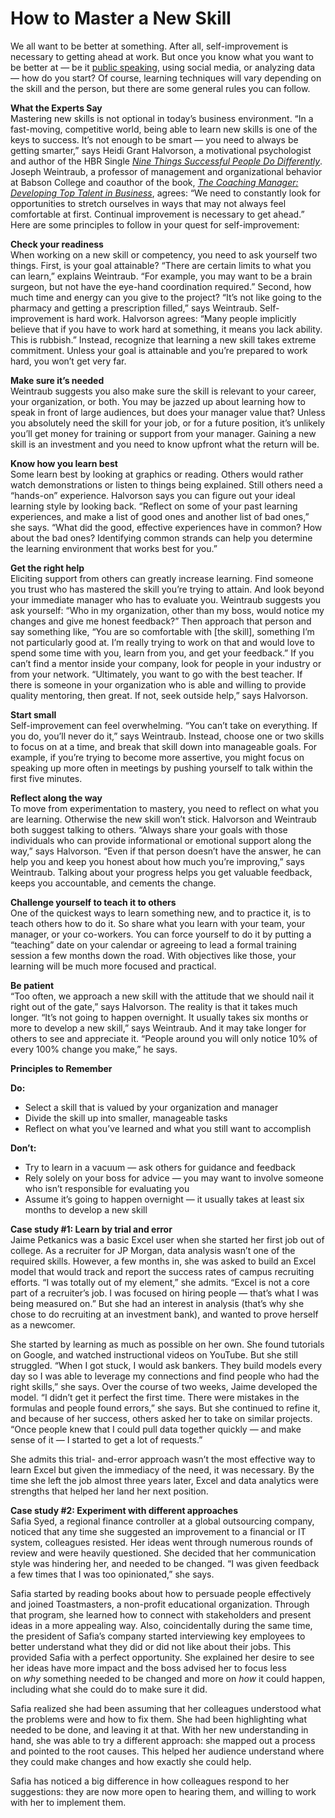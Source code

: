 # How to Master a New Skill

We all want to be better at something. After all, self-improvement is necessary to getting ahead at work. But once you know what you want to be better at — be it [public speaking](https://hbr.org/cs/2012/10/how_to_present_to_senior_execu.html), using social media, or analyzing data — how do you start? Of course, learning techniques will vary depending on the skill and the person, but there are some general rules you can follow.

**What the Experts Say**  
Mastering new skills is not optional in today’s business environment. “In a fast-moving, competitive world, being able to learn new skills is one of the keys to success. It’s not enough to be smart — you need to always be getting smarter,” says Heidi Grant Halvorson, a motivational psychologist and author of the HBR Single _[Nine Things Successful People Do Differently](https://hbr.org/product/nine-things-successful-people-do-differently/an/11065-PDF-ENG)_. Joseph Weintraub, a professor of management and organizational behavior at Babson College and coauthor of the book, _[The Coaching Manager: Developing Top Talent in Business](http://www.amazon.com/Coaching-Manager-Developing-Talent-Business/dp/1412977762)_, agrees: “We need to constantly look for opportunities to stretch ourselves in ways that may not always feel comfortable at first. Continual improvement is necessary to get ahead.” Here are some principles to follow in your quest for self-improvement:

**Check your readiness**  
When working on a new skill or competency, you need to ask yourself two things. First, is your goal attainable? “There are certain limits to what you can learn,” explains Weintraub. “For example, you may want to be a brain surgeon, but not have the eye-hand coordination required.” Second, how much time and energy can you give to the project? “It’s not like going to the pharmacy and getting a prescription filled,” says Weintraub. Self-improvement is hard work. Halvorson agrees: “Many people implicitly believe that if you have to work hard at something, it means you lack ability. This is rubbish.” Instead, recognize that learning a new skill takes extreme commitment. Unless your goal is attainable and you’re prepared to work hard, you won’t get very far.

**Make sure it’s needed**  
Weintraub suggests you also make sure the skill is relevant to your career, your organization, or both. You may be jazzed up about learning how to speak in front of large audiences, but does your manager value that? Unless you absolutely need the skill for your job, or for a future position, it’s unlikely you’ll get money for training or support from your manager. Gaining a new skill is an investment and you need to know upfront what the return will be.

**Know how you learn best**  
Some learn best by looking at graphics or reading. Others would rather watch demonstrations or listen to things being explained. Still others need a “hands-on” experience. Halvorson says you can figure out your ideal learning style by looking back. “Reflect on some of your past learning experiences, and make a list of good ones and another list of bad ones,” she says. “What did the good, effective experiences have in common? How about the bad ones? Identifying common strands can help you determine the learning environment that works best for you.”

**Get the right help**  
Eliciting support from others can greatly increase learning. Find someone you trust who has mastered the skill you’re trying to attain. And look beyond your immediate manager who has to evaluate you. Weintraub suggests you ask yourself: “Who in my organization, other than my boss, would notice my changes and give me honest feedback?” Then approach that person and say something like, “You are so comfortable with [the skill], something I’m not particularly good at. I’m really trying to work on that and would love to spend some time with you, learn from you, and get your feedback.” If you can’t find a mentor inside your company, look for people in your industry or from your network. “Ultimately, you want to go with the best teacher. If there is someone in your organization who is able and willing to provide quality mentoring, then great. If not, seek outside help,” says Halvorson.

**Start small**  
Self-improvement can feel overwhelming. “You can’t take on everything. If you do, you’ll never do it,” says Weintraub. Instead, choose one or two skills to focus on at a time, and break that skill down into manageable goals. For example, if you’re trying to become more assertive, you might focus on speaking up more often in meetings by pushing yourself to talk within the first five minutes.

**Reflect along the way**  
To move from experimentation to mastery, you need to reflect on what you are learning. Otherwise the new skill won’t stick. Halvorson and Weintraub both suggest talking to others. “Always share your goals with those individuals who can provide informational or emotional support along the way,” says Halvorson. “Even if that person doesn’t have the answer, he can help you and keep you honest about how much you’re improving,” says Weintraub. Talking about your progress helps you get valuable feedback, keeps you accountable, and cements the change.

**Challenge yourself to teach it to others**  
One of the quickest ways to learn something new, and to practice it, is to teach others how to do it. So share what you learn with your team, your manager, or your co-workers. You can force yourself to do it by putting a “teaching” date on your calendar or agreeing to lead a formal training session a few months down the road. With objectives like those, your learning will be much more focused and practical.

**Be patient**  
“Too often, we approach a new skill with the attitude that we should nail it right out of the gate,” says Halvorson. The reality is that it takes much longer. “It’s not going to happen overnight. It usually takes six months or more to develop a new skill,” says Weintraub. And it may take longer for others to see and appreciate it. “People around you will only notice 10% of every 100% change you make,” he says.

**Principles to Remember**

**Do:**

- Select a skill that is valued by your organization and manager
- Divide the skill up into smaller, manageable tasks
- Reflect on what you’ve learned and what you still want to accomplish

**Don’t:**

- Try to learn in a vacuum — ask others for guidance and feedback
- Rely solely on your boss for advice — you may want to involve someone who isn’t responsible for evaluating you
- Assume it’s going to happen overnight — it usually takes at least six months to develop a new skill

**Case study #1: Learn by trial and error**  
Jaime Petkanics was a basic Excel user when she started her first job out of college. As a recruiter for JP Morgan, data analysis wasn’t one of the required skills. However, a few months in, she was asked to build an Excel model that would track and report the success rates of campus recruiting efforts. “I was totally out of my element,” she admits. “Excel is not a core part of a recruiter’s job. I was focused on hiring people — that’s what I was being measured on.” But she had an interest in analysis (that’s why she chose to do recruiting at an investment bank), and wanted to prove herself as a newcomer.

She started by learning as much as possible on her own. She found tutorials on Google, and watched instructional videos on YouTube. But she still struggled. “When I got stuck, I would ask bankers. They build models every day so I was able to leverage my connections and find people who had the right skills,” she says. Over the course of two weeks, Jaime developed the model. “I didn’t get it perfect the first time. There were mistakes in the formulas and people found errors,” she says. But she continued to refine it, and because of her success, others asked her to take on similar projects. “Once people knew that I could pull data together quickly — and make sense of it — I started to get a lot of requests.”

She admits this trial- and-error approach wasn’t the most effective way to learn Excel but given the immediacy of the need, it was necessary. By the time she left the job almost three years later, Excel and data analytics were strengths that helped her land her next position.

**Case study #2: Experiment with different approaches**  
Safia Syed, a regional finance controller at a global outsourcing company, noticed that any time she suggested an improvement to a financial or IT system, colleagues resisted. Her ideas went through numerous rounds of review and were heavily questioned. She decided that her communication style was hindering her, and needed to be changed. “I was given feedback a few times that I was too opinionated,” she says.

Safia started by reading books about how to persuade people effectively and joined Toastmasters, a non-profit educational organization. Through that program, she learned how to connect with stakeholders and present ideas in a more appealing way. Also, coincidentally during the same time, the president of Safia’s company started interviewing key employees to better understand what they did or did not like about their jobs. This provided Safia with a perfect opportunity. She explained her desire to see her ideas have more impact and the boss advised her to focus less on _why_ something needed to be changed and more on _how_ it could happen, including what she could do to make sure it did.

Safia realized she had been assuming that her colleagues understood what the problems were and how to fix them. She had been highlighting what needed to be done, and leaving it at that. With her new understanding in hand, she was able to try a different approach: she mapped out a process and pointed to the root causes. This helped her audience understand where they could make changes and how exactly she could help.

Safia has noticed a big difference in how colleagues respond to her suggestions: they are now more open to hearing them, and willing to work with her to implement them.
